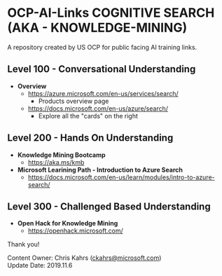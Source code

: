# OCP-AI-Links COGNITIVE SEARCH (AKA - KNOWLEDGE-MINING)
A repository created by US OCP for public facing AI training links.  

## Level 100 - Conversational Understanding
* **Overview**
  * https://azure.microsoft.com/en-us/services/search/ 
    * Products overview page
  * https://docs.microsoft.com/en-us/azure/search/
    * Explore all the "cards" on the right  


## Level 200 - Hands On Understanding
* **Knowledge Mining Bootcamp**
    * https://aka.ms/kmb 
* **Microsoft Learining Path - Introduction to Azure Search**
  * https://docs.microsoft.com/en-us/learn/modules/intro-to-azure-search/


## Level 300 - Challenged Based Understanding
* **Open Hack for Knowledge Mining**
    * https://openhack.microsoft.com/ 


Thank you!

Content Owner: Chris Kahrs (ckahrs@microsoft.com)<br>
Update Date: 2019.11.6